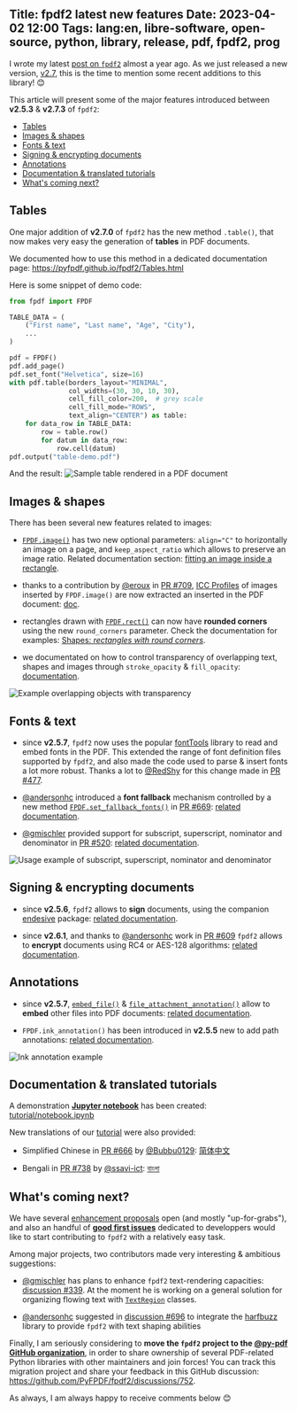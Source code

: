Title: fpdf2 latest new features
Date: 2023-04-02 12:00
Tags: lang:en, libre-software, open-source, python, library, release, pdf, fpdf2, prog
---
I wrote my latest [post on `fpdf2`](tag/fpdf2.html) almost a year ago.
As we just released a new version, [v2.7](https://github.com/PyFPDF/fpdf2/blob/master/CHANGELOG.md),
this is the time to mention some recent additions to this library! 😊

This article will present some of the major features introduced between **v2.5.3** & **v2.7.3** of `fpdf2`:

- [Tables](#tables)
- [Images & shapes](#images--shapes)
- [Fonts & text](#fonts--text)
- [Signing & encrypting documents](#signing--encrypting-documents)
- [Annotations](#annotations)
- [Documentation & translated tutorials](#documentation--translated-tutorials)
- [What's coming next?](#whats-coming-next)

<!-- markdown-toc -i content/2023-04-02-fpdf2-latest-new-features.md -->
<!-- toc -->
<!-- tocstop -->

## Tables
One major addition of **v2.7.0** of `fpdf2` has the new method `.table()`,
that now makes very easy the generation of **tables** in PDF documents.

We documented how to use this method in a dedicated documentation page: <https://pyfpdf.github.io/fpdf2/Tables.html>

Here is some snippet of demo code:
```python
from fpdf import FPDF

TABLE_DATA = (
    ("First name", "Last name", "Age", "City"),
    ...
)

pdf = FPDF()
pdf.add_page()
pdf.set_font("Helvetica", size=16)
with pdf.table(borders_layout="MINIMAL",
               col_widths=(30, 30, 10, 30),
               cell_fill_color=200,  # grey scale
               cell_fill_mode="ROWS",
               text_align="CENTER") as table:
    for data_row in TABLE_DATA:
        row = table.row()
        for datum in data_row:
            row.cell(datum)
pdf.output("table-demo.pdf")
```
And the result:
![Sample table rendered in a PDF document](images/2023/04/table-demo.jpg)


## Images & shapes
There has been several new features related to images:

- [`FPDF.image()`](https://pyfpdf.github.io/fpdf2/fpdf/fpdf.html#fpdf.fpdf.FPDF.image)
  has two new optional parameters: `align="C"` to horizontally an image on a page,
  and `keep_aspect_ratio` which allows to preserve an image ratio.
  Related documentation section: [fitting an image inside a rectangle](https://pyfpdf.github.io/fpdf2/Images.html#fitting-an-image-inside-a-rectangle).

- thanks to a contribution by [@eroux](https://github.com/eroux) in [PR #709](https://github.com/PyFPDF/fpdf2/pull/709), [ICC Profiles](https://en.wikipedia.org/wiki/ICC_profile) of images inserted by `FPDF.image()` are now extracted an inserted in the PDF document: [doc](https://pyfpdf.github.io/fpdf2/Images.html#icc-profiles).

- rectangles drawn with [`FPDF.rect()`](https://pyfpdf.github.io/fpdf2/fpdf/fpdf.html#fpdf.fpdf.FPDF.rect) can now have **rounded corners** using the new `round_corners` parameter. Check the documentation for examples: [Shapes: _rectangles with round corners_](https://pyfpdf.github.io/fpdf2/Shapes.html#rectangle).

- we documentated on how to control transparency of overlapping text, shapes and images through `stroke_opacity` & `fill_opacity`: [documentation](https://pyfpdf.github.io/fpdf2/Transparency.html).

![Example overlapping objects with transparency](https://pyfpdf.github.io/fpdf2/transparency.png)


## Fonts & text
- since **v2.5.7**, `fpdf2` now uses the popular [fontTools](https://fonttools.readthedocs.io/en/latest/) library to read and embed fonts in the PDF. This extended the range of font definition files supported by `fpdf2`, and also made the code used to parse & insert fonts a lot more robust. Thanks a lot to [@RedShy](https://github.com/RedShy) for this change made in [PR #477](https://github.com/PyFPDF/fpdf2/pull/477).

- [@andersonhc](https://github.com/andersonhc) introduced a **font fallback** mechanism controlled by a new method [`FPDF.set_fallback_fonts()`](https://pyfpdf.github.io/fpdf2/fpdf/fpdf.html#fpdf.fpdf.FPDF.set_fallback_fonts) in [PR #669](https://github.com/PyFPDF/fpdf2/pull/669): [related documentation](https://pyfpdf.github.io/fpdf2/Unicode.html#fallback-fonts).

- [@gmischler](https://github.com/gmischler) provided support for subscript, superscript, nominator and denominator in [PR #520](https://github.com/PyFPDF/fpdf2/pull/520): [related documentation](https://pyfpdf.github.io/fpdf2/TextStyling.html#subscript-superscript-and-fractional-numbers).

![Usage example of subscript, superscript, nominator and denominator](https://pyfpdf.github.io/fpdf2/char_vpos.png)


## Signing & encrypting documents

- since **v2.5.6**, `fpdf2` allows to **sign** documents, using the companion [endesive](https://pypi.org/project/endesive/) package: [related documentation](https://pyfpdf.github.io/fpdf2/Signing.html).

- since **v2.6.1**, and thanks to [@andersonhc](https://github.com/andersonhc) work in [PR #609](https://github.com/PyFPDF/fpdf2/pull/609) `fpdf2` allows to **encrypt** documents using RC4 or AES-128 algorithms: [related documentation](https://pyfpdf.github.io/fpdf2/Encryption.html).


## Annotations
- since **v2.5.7**, [`embed_file()`](https://pyfpdf.github.io/fpdf2/fpdf/fpdf.html#fpdf.fpdf.FPDF.embed_file) & [`file_attachment_annotation()`](https://pyfpdf.github.io/fpdf2/fpdf/fpdf.html#fpdf.fpdf.FPDF.file_attachment_annotation) allow to **embed** other files into PDF documents: [related documentation](https://pyfpdf.github.io/fpdf2/FileAttachments.html).

- `FPDF.ink_annotation()` has been introduced in **v2.5.5** new to add path annotations: [related documentation](https://pyfpdf.github.io/fpdf2/Annotations.html#ink-annotations).

![Ink annotation example](https://pyfpdf.github.io/fpdf2/ink_annotation.png)


## Documentation & translated tutorials
A demonstration [**Jupyter notebook**](https://jupyter.org/) has been created: [tutorial/notebook.ipynb](https://github.com/PyFPDF/fpdf2/blob/master/tutorial/notebook.ipynb)

New translations of our [tutorial](https://pyfpdf.github.io/fpdf2/Tutorial.html) were also provided:

* Simplified Chinese in [PR #666](https://github.com/PyFPDF/fpdf2/pull/666) by [@Bubbu0129](https://github.com/Bubbu0129): [简体中文](https://pyfpdf.github.io/fpdf2/Tutorial-zh.html)

* Bengali in [PR #738](https://github.com/PyFPDF/fpdf2/pull/738) by [@ssavi-ict](https://github.com/ssavi-ict): [বাংলা](https://pyfpdf.github.io/fpdf2/Tutorial-bn.html)


## What's coming next?
We have several [enhancement proposals](https://github.com/PyFPDF/fpdf2/issues?q=is%3Aissue+is%3Aopen+label%3Aenhancement+) open (and mostly "up-for-grabs"),
and also an handful of [**good first issues**](https://github.com/PyFPDF/fpdf2/issues?q=is%3Aissue+is%3Aopen+label%3A%22good+first+issue%22) dedicated to developpers would like to start contributing to `fpdf2` with a relatively easy task.

Among major projects, two contributors made very interesting & ambitious suggestions:

* [@gmischler](https://github.com/gmischler) has plans to enhance `fpdf2` text-rendering capacities: [discussion #339](https://github.com/PyFPDF/fpdf2/discussions/339). At the moment he is working on a general solution for organizing flowing text with [`TextRegion`](https://github.com/gmischler/fpdf2/tree/TextRegion) classes.

* [@andersonhc](https://github.com/andersonhc) suggested in [discussion #696](https://github.com/PyFPDF/fpdf2/discussions/696) to integrate the [harfbuzz](https://harfbuzz.github.io/) library to provide `fpdf2` with text shaping abilities

Finally, I am seriously considering to **move the `fpdf2` project to the [@py-pdf GitHub organization](https://github.com/py-pdf)**, in order to share ownership of several PDF-related Python libraries with other maintainers and join forces!
You can track this migration project and share your feedback in this GitHub discussion:
<https://github.com/PyFPDF/fpdf2/discussions/752>.

As always, I am always happy to receive comments below 😊

<!-- Com' :
* [ ] https://news.ycombinator.com
* [ ] https://www.reddit.com/r/programming/
* [ ] https://www.reddit.com/r/Python/
* [ ] https://dev.to/lucasc/
-->
